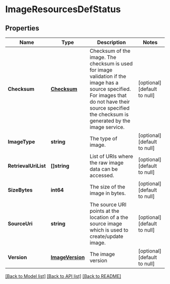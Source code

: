 # ImageResourcesDefStatus

## Properties
Name | Type | Description | Notes
------------ | ------------- | ------------- | -------------
**Checksum** | [**Checksum**](checksum.md) | Checksum of the image. The checksum is used for image validation if the image has a source specified. For images that do not have their source specified the checksum is generated by the image service. | [optional] [default to null]
**ImageType** | **string** | The type of image. | [optional] [default to null]
**RetrievalUriList** | **[]string** | List of URIs where the raw image data can be accessed. | [optional] [default to null]
**SizeBytes** | **int64** | The size of the image in bytes. | [optional] [default to null]
**SourceUri** | **string** | The source URI points at the location of a the source image which is used to create/update image. | [optional] [default to null]
**Version** | [**ImageVersion**](image_version.md) | The image version | [optional] [default to null]

[[Back to Model list]](../README.md#documentation-for-models) [[Back to API list]](../README.md#documentation-for-api-endpoints) [[Back to README]](../README.md)


